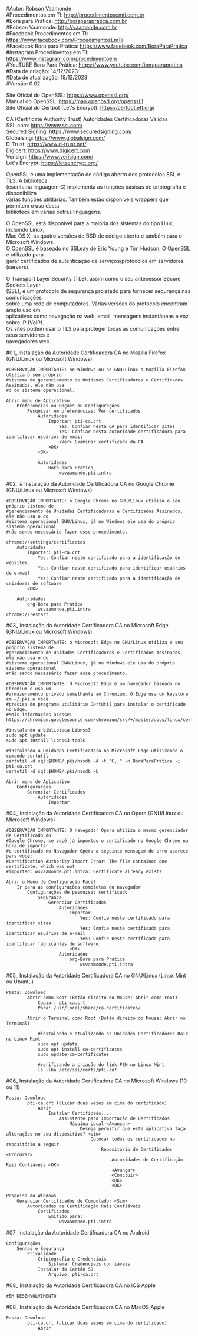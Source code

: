 #Autor: Robson Vaamonde<br>
#Procedimentos em TI: http://procedimentosemti.com.br<br>
#Bora para Prática: http://boraparapratica.com.br<br>
#Robson Vaamonde: http://vaamonde.com.br<br>
#Facebook Procedimentos em TI: https://www.facebook.com/ProcedimentosEmTi<br>
#Facebook Bora para Prática: https://www.facebook.com/BoraParaPratica<br>
#Instagram Procedimentos em TI: https://www.instagram.com/procedimentoem<br>
#YouTUBE Bora Para Prática: https://www.youtube.com/boraparapratica<br>
#Data de criação: 14/12/2023<br>
#Data de atualização: 18/12/2023<br>
#Versão: 0.02<br>

Site Oficial do OpenSSL: https://www.openssl.org/<br>
Manual do OpenSSL: https://man.openbsd.org/openssl.1<br>
Site Oficial do Certbot (Let's Encrypt): https://certbot.eff.org/

CA (Certificate Authority Trust) Autoridades Certificadoras Validas<br>
SSL.com: https://www.ssl.com/<br>
Secured Signing: https://www.securedsigning.com/<br>
Globalsing: https://www.globalsign.com/<br>
D-Trust: https://www.d-trust.net/<br>
Digicert: https://www.digicert.com<br>
Verisign: https://www.verisign.com/<br>
Let's Encrypt: https://letsencrypt.org/

OpenSSL é uma implementação de código aberto dos protocolos SSL e TLS. A biblioteca<br>
(escrita na linguagem C) implementa as funções básicas de criptografia e disponibiliza<br>
várias funções utilitárias. Também estão disponíveis wrappers que permitem o uso desta<br>
biblioteca em várias outras linguagens. 

O OpenSSL está disponível para a maioria dos sistemas do tipo Unix, incluindo Linux,<br>
Mac OS X, as quatro versões do BSD de código aberto e também para o Microsoft Windows.<br>
O OpenSSL é baseado no SSLeay de Eric Young e Tim Hudson. O OpenSSL é utilizado para<br>
gerar certificados de autenticação de serviços/protocolos em servidores (servers).

O Transport Layer Security (TLS), assim como o seu antecessor Secure Sockets Layer<br>
(SSL), é um protocolo de segurança projetado para fornecer segurança nas comunicações<br>
sobre uma rede de computadores. Várias versões do protocolo encontram amplo uso em<br>
aplicativos como navegação na web, email, mensagens instantâneas e voz sobre IP (VoIP).<br>
Os sites podem usar o TLS para proteger todas as comunicações entre seus servidores e<br>
navegadores web.

#01_ Instalação da Autoridade Certificadora CA no Mozilla Firefox (GNU/Linux ou Microsoft Windows)<br>

	#OBSERVAÇÃO IMPORTANTE: no Windows ou no GNU/Linux o Mozilla Firefox utiliza o seu próprio
	#sistema de gerenciamento de Unidades Certificadoras e Certificados Assinados, ele não usa
	#o do sistema operacional.

	Abrir menu de Aplicativo
		Preferências ou Opções ou Configurações
			Pesquisar em preferências: Ver certificados
				Autoridades
					Importar: pti-ca.crt
						Yes: Confiar nesta CA para identificar sites
						Yes: Confiar nesta autoridade certificadora para identificar usuários de email
						<Ver> Examinar certificado da CA
					<OK>
				<OK>

				Autoridades
					Bora para Pratica
						wsvaamonde.pti.intra

#02_ # Instalação da Autoridade Certificadora CA no Google Chrome (GNU/Linux ou Microsoft Windows)<br>

	#OBSERVAÇÃO IMPORTANTE: o Google Chrome no GNU/Linux utiliza o seu próprio sistema de
	#gerenciamento de Unidades Certificadoras e Certificados Assinados, ele não usa o do
	#sistema operacional GNU/Linux, já no Windows ele usa do próprio sistema operacional
	#não sendo necessário fazer esse procedimento.

	chrome://settings/certificates
		Autoridades
			Importar: pti-ca.crt
				Yes: Confiar neste certificado para a identificação de websites.
				Yes: Confiar neste certificado para identificar usuários de e-mail
				Yes: Confiar neste certificado para a identificação de criadores de software
			<OK>

		Autoridades
			org-Bora para Pratica
				wsvaamonde.pti.intra
	chrome://restart

#03_ Instalação da Autoridade Certificadora CA no Microsoft Edge (GNU/Linux ou Microsoft Windows)<br>

	#OBSERVAÇÃO IMPORTANTE: o Microsoft Edge no GNU/Linux utiliza o seu próprio sistema de
	#gerenciamento de Unidades Certificadoras e Certificados Assinados, ele não usa o do
	#sistema operacional GNU/Linux, já no Windows ele usa do próprio sistema operacional
	#não sendo necessário fazer esse procedimento.

	#OBSERVAÇÃO IMPORTANTE: O Microsoft Edge é um navegador baseado no Chromium e usa um 
	#armazenamento privado semelhante ao Chromium. O Edge usa um keystore em ~/.pki e você 
	#precisa do programa utilitário CertUtil para instalar o certificado no Edge.
	#Mais informações acesse: https://chromium.googlesource.com/chromium/src/+/master/docs/linux/cert_management.md

	#instalando a biblioteca Libnss3
	sudo apt update
	sudo apt install libnss3-tools

	#instalando a Unidades Certificadora no Microsoft Edge utilizando o comando certutil
	certutil -d sql:$HOME/.pki/nssdb -A -t "C,," -n BoraParaPratica -i pti-ca.crt
	certutil -d sql:$HOME/.pki/nssdb -L

	Abrir menu de Aplicativo
		Configurações
			Gerenciar Certificados
				Autoridades
					Importar

#04_ Instalação da Autoridade Certificadora CA no Opera (GNU/Linux ou Microsoft Windows)<br>

	#OBSERVAÇÃO IMPORTANTE: O navegador Opera utiliza o mesmo gerenciador de Certificado do 
	#Google Chrome, se você já importou o certificado no Google Chrome na hora de importar
	#o certificado no Navegador Opera a seguinte mensagem de erro aparece para você: 
	#Certification Authority Import Error: The file contained one certificate, which was not 
	#imported: wsvaamonde.pti.intra: Certificate already exists.

	Abrir o Menu de Configuração Fácil
		Ir para as configurações completas do navegador
			Configurações de pesquisa: certificado
				Segurança
					Gerenciar Certificados
						Autoridades
							Importar
								Yes: Confie neste certificado para identificar sites
								Yes: Confie neste certificado para identificar usuários de e-mail
								Yes: Confie neste certificado para identificar fabricantes de software
							<OK>
						Autoridades
							org-Bora para Pratica
								wsvaamonde.pti.intra

#05_ Instalação da Autoridade Certificadora CA no GNU/Linux (Linux Mint ou Ubuntu)<br>

	Pasta: Download
			Abrir como Root (Botão direito do Mouse: Abrir como root)
				Copiar: pti-ca.crt
				Para: /usr/local/share/ca-certificates/

			Abrir o Terminal como Root (Botão direito do Mouse: Abrir no Terminal)

				#instalando e atualizando as Unidades Certificadores Raiz no Linux Mint
				sudo apt update
				sudo apt install ca-certificates
				sudo update-ca-certificates

				#verificando a criação do link PEM no Linux Mint
				ls -lha /etc/ssl/certs/pti-ca*

#06_ Instalação da Autoridade Certificadora CA no Microsoft Windows (10 ou 11)<br>

	Pasta: Download
			pti-ca.crt (clicar duas vezes em cima do certificado)
				Abrir
					Instalar Certificado...
						Assistente para Importação de Certificados
							Máquina Local <Avançar>
								Deseja permitir que este aplicativo faça alterações no seu dispositivo? <sim>
									Colocar todos os certificados no repositório a seguir
										Repositório de Certificados <Procurar>
											Autoridades de Certificação Raiz Confiáveis <OK>
											<Avançar>
											<Concluir>
											<OK>
											<OK>

	Pesquisa do Windows
		Gerenciar Certificados de Computador <Sim>
			Autoridades de Certificação Raiz Confiáveis
				Certificados
					Emitido para:
						wsvaamonde.pti.intra

#07_ Instalação da Autoridade Certificadora CA no Android<br>

	Configurações
		Senhas e Segurança
			Privacidade
				Criptografia e Credenciais
					Sistema: Credenciais confiáveis
				Instalar do Cartão SD
					Arquivo: pti-ca.crt

#08_ Instalação da Autoridade Certificadora CA no iOS Apple<br>

	#EM DESENVOLVIMENTO

#08_ Instalação da Autoridade Certificadora CA no MacOS Apple<br>

	Pasta: Download
			pti-ca.crt (clicar duas vezes em cima do certificado)
				Abrir
